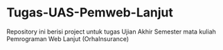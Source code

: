 # Tugas-UAS-Pemweb-Lanjut
Repository ini berisi project untuk tugas Ujian Akhir Semester mata kuliah Pemrograman Web Lanjut (OrhaInsurance)
